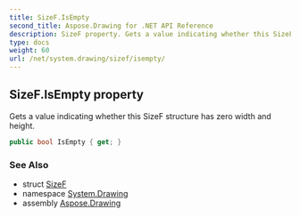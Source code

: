 ```yaml
---
title: SizeF.IsEmpty
second_title: Aspose.Drawing for .NET API Reference
description: SizeF property. Gets a value indicating whether this SizeF structure has zero width and height
type: docs
weight: 60
url: /net/system.drawing/sizef/isempty/
---
```

## SizeF.IsEmpty property

Gets a value indicating whether this SizeF structure has zero width and height.

```csharp
public bool IsEmpty { get; }
```

### See Also

* struct [SizeF](../)
* namespace [System.Drawing](../../sizef/)
* assembly [Aspose.Drawing](../../../)


